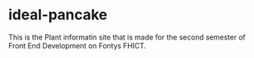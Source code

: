 # ideal-pancake
This is the Plant informatin site that is made for the second semester of Front End Development on Fontys FHICT.

